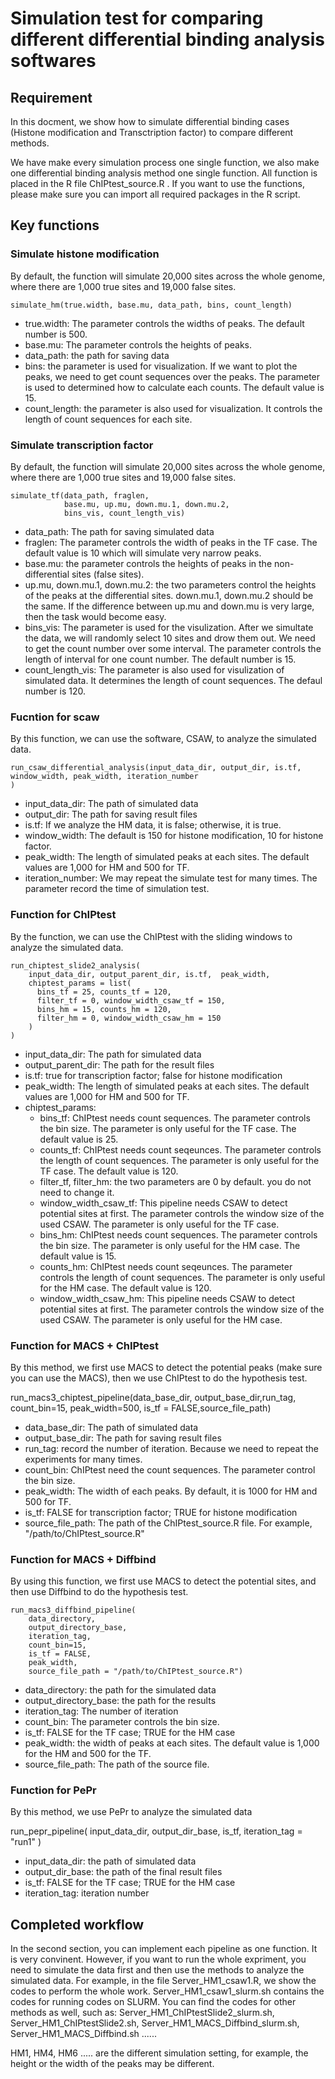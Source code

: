 # Simulation test for comparing different differential binding analysis softwares

## Requirement
In this docment, we show how to simulate differential binding cases (Histone modification and Transctription factor) to compare different methods.

We have make every simulation process one single function, we also make one differential binding analysis method one single function. All function is placed in the R file ChIPtest_source.R . If you want to use the functions, please make sure you can import all required packages in the R script.


## Key functions 
### Simulate histone modification 
By default, the function will simulate 20,000 sites across the whole genome, where there are 1,000 true sites and 19,000 false sites.

```
simulate_hm(true.width, base.mu, data_path, bins, count_length) 
```
- true.width: The parameter controls the widths of peaks. The default number is 500. 
- base.mu: The parameter controls the heights of peaks. 
- data_path: the path for saving data
- bins: the parameter is used for visualization. If we want to plot the peaks, we need to get count sequences over the peaks. The parameter is used to determined how to calculate each counts. The default value is 15. 
- count_length: the parameter is also used for visualization. It controls the length of count sequences for each site.

### Simulate transcription factor
By default, the function will simulate 20,000 sites across the whole genome, where there are 1,000 true sites and 19,000 false sites.

```
simulate_tf(data_path, fraglen, 
            base.mu, up.mu, down.mu.1, down.mu.2,
            bins_vis, count_length_vis) 
```
- data_path: The path for saving simulated data
- fraglen: The parameter controls the width of peaks in the TF case. The default value is 10 which will simulate very narrow peaks. 
- base.mu: the parameter controls the heights of peaks in the non-differential sites (false sites). 
- up.mu, down.mu.1, down.mu.2: the two parameters control the heights of the peaks at the differential sites. down.mu.1, down.mu.2 should be the same. If the difference between up.mu and down.mu is very large, then the task would become easy. 
- bins_vis: The parameter is used for the visulization. After we simultate the data, we will randomly select 10 sites and drow them out. We need to get the count number over some interval. The parameter controls the length of interval for one count number. The default number is 15. 
- count_length_vis: The parameter is also used for visulization of simulated data. It determines the length of count sequences. The defaul number is 120. 

### Fucntion for scaw
By this function, we can use the software, CSAW, to analyze the simulated data. 

```
run_csaw_differential_analysis(input_data_dir, output_dir, is.tf, window_width, peak_width, iteration_number
) 
```
- input_data_dir: The path of simulated data
- output_dir: The path for saving result files
- is.tf: If we analyze the HM data, it is false; otherwise, it is true. 
- window_width: The default is 150 for histone modification, 10 for histone factor. 
- peak_width: The length of simulated peaks at each sites. The default values are 1,000 for HM and 500 for TF. 
- iteration_number: We may repeat the simulate test for many times. The parameter record the time of simulation test. 

### Function for ChIPtest
By the function, we can use the ChIPtest with the sliding windows to analyze the simulated data. 

```
run_chiptest_slide2_analysis(
    input_data_dir, output_parent_dir, is.tf,  peak_width,
    chiptest_params = list(
      bins_tf = 25, counts_tf = 120,
      filter_tf = 0, window_width_csaw_tf = 150,
      bins_hm = 15, counts_hm = 120,
      filter_hm = 0, window_width_csaw_hm = 150
    )
)
```
- input_data_dir: The path for simulated data
- output_parent_dir: The path for the result files
- is.tf: true for transcription factor; false for histone modification
- peak_width: The length of simulated peaks at each sites. The default values are 1,000 for HM and 500 for TF. 
- chiptest_params: 
    - bins_tf: ChIPtest needs count sequences. The parameter controls the bin size. The parameter is only useful for the TF case. The default value is 25. 
    - counts_tf: ChIPtest needs count seqeunces. The parameter controls the length of count sequences. The parameter is only useful for the TF case. The default value is 120. 
    - filter_tf, filter_hm: the two parameters are 0 by default. you do not need to change it. 
    - window_width_csaw_tf: This pipeline needs CSAW to detect potential sites at first. The parameter controls the window size of the used CSAW. The parameter is only useful for the TF case.
    - bins_hm: ChIPtest needs count sequences. The parameter controls the bin size. The parameter is only useful for the HM case. The default value is 15.
    - counts_hm: ChIPtest needs count seqeunces. The parameter controls the length of count sequences. The parameter is only useful for the HM case. The default value is 120. 
    - window_width_csaw_hm: This pipeline needs CSAW to detect potential sites at first. The parameter controls the window size of the used CSAW. The parameter is only useful for the HM case.

### Function for MACS + ChIPtest
By this method, we first use MACS to detect the potential peaks (make sure you can use the MACS), then we use ChIPtest to do the hypothesis test.

run_macs3_chiptest_pipeline(data_base_dir, output_base_dir,run_tag, count_bin=15, peak_width=500, is_tf = FALSE,source_file_path)

- data_base_dir: The path of simulated data
- output_base_dir: The path for saving result files
- run_tag: record the number of iteration. Because we need to repeat the experiments for many times.
- count_bin: ChIPtest need the count sequences. The parameter control the bin size. 
- peak_width: The width of each peaks. By default, it is 1000 for HM and 500 for TF. 
- is_tf: FALSE for transcription factor; TRUE for histone modification
- source_file_path: The path of the ChIPtest_source.R file. For example, "/path/to/ChIPtest_source.R"

### Function for MACS + Diffbind

By using this function, we first use MACS to detect the potential sites, and then use Diffbind to do the hypothesis test.

```
run_macs3_diffbind_pipeline( 
    data_directory, 
    output_directory_base, 
    iteration_tag, 
    count_bin=15, 
    is_tf = FALSE, 
    peak_width, 
    source_file_path = "/path/to/ChIPtest_source.R")
```
- data_directory: the path for the simulated data
- output_directory_base: the path for the results
- iteration_tag: The number of iteration
- count_bin: The parameter controls the bin size. 
- is_tf: FALSE for the TF case; TRUE for the HM case
- peak_width: the width of peaks at each sites. The default value is 1,000 for the HM and 500 for the TF. 
- source_file_path: The path of the source file. 


### Function for PePr
By this method, we use PePr to analyze the simulated data

run_pepr_pipeline(
    input_data_dir,
    output_dir_base,
    is_tf,
    iteration_tag = "run1"
) 

- input_data_dir: the path of simulated data
- output_dir_base: the path of the final result files
- is_tf: FALSE for the TF case; TRUE for the HM case
- iteration_tag: iteration number

## Completed workflow
In the second section, you can implement each pipeline as one function. It is very convinent. However, if you want to run the whole expriment, you need to simulate the data first and then use the methods to analyze the simulated data. For example, in the file Server_HM1_csaw1.R, we show the codes to perform the whole work. Server_HM1_csaw1_slurm.sh contains the codes for running codes on SLURM. You can find the codes for other methods as well, such as: Server_HM1_ChIPtestSlide2_slurm.sh, Server_HM1_ChIPtestSlide2.sh, Server_HM1_MACS_Diffbind_slurm.sh, Server_HM1_MACS_Diffbind.sh ...... 

HM1, HM4, HM6 ..... are the different simulation setting, for example, the height or the width of the peaks may be different. 











